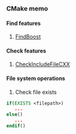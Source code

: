 ### CMake memo

#### Find features

1. [FindBoost](https://cmake.org/cmake/help/v3.0/module/FindBoost.html)

#### Check features

1. [CheckIncludeFileCXX](https://cmake.org/cmake/help/v3.0/module/CheckIncludeFileCXX.html)

#### File system operations

1. Check file exists

```cmake
if(EXISTS <filepath>)
   ...
else()
   ...
endif()
```
